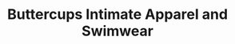 ---
title: "Buttercups Intimate Apparel and Swimwear"
url: /morgan-hill/buttercups-intimate-apparel-and-swimwear/
shop: clothes
---